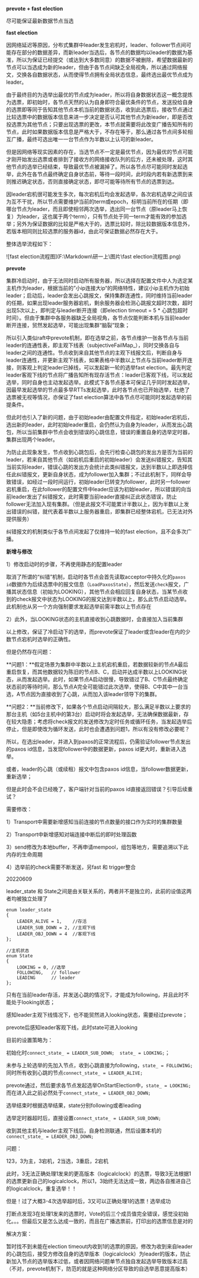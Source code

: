 **prevote + fast election**

尽可能保证最新数据节点当选

**fast election**

因网络延迟等原因，分布式集群中leader发生宕机时，leader、follower节点间可能存在部分的数据差异，而新leader当选后，各节点的数据均以leader的数据为基准，所以为保证已经提交（或达到大多数同意）的数据不被删除，希望数据最新的节点可以当选成为新的leader，但由于各节点间缺乏全局视角，所以通过网络报文，交换各自数据状态，从而使得节点拥有全局状态信息，最终选出最优节点成为leader。

由于最终目的为选举出最优的节点成为leader，所以将自身数据状态这一概念提炼为选票，即初始时，各节点天然的认为自身即符合最优条件的节点，发送投给自身的选票即等同于告知其他节点本机当前的数据状态，收到此选票后，接收节点通过比较选票中的数据版本信息来进一步决定是否认可其他节点为新leader，即是否改投选票为其他节点；只要出现选票的更改，本节点就需要将此改变广播告知所有的节点，此时如果数据版本信息是严格大于，不存在等于，那么通过各节点间多轮相互广播，最终可选出唯一一台节点作为半数以上认可的新leader。

但是因网络等现实因素的存在，当选节点不一定是最优节点，因为最优的节点可能才刚开始发出选票或者排到了接收方的网络接收队列的后方，还未被处理，这时其他节点的选举已经结束，导致最优节点被漏掉了。所以各节点尽可能同时发起选举，此外在各节点最终确定自身状态前，等待一段时间，此时段内若有新选票到来则推迟确定状态，否则直接确定状态，即尽可能等待所有节点的选票到达。



因leader宕机很可能发生多次，每次宕机后均会发起选举，各次宕机选举之间应该为互不干扰，所以节点需要维护当前的term或epoch，标明当前所在的任期（即哪台节点为leader，而且即使相邻两次选举，选出同一台节点（原leader马上恢复）为leader，这也属于两个term），只有节点处于同一term才能有效的参加选举；另外为保证数据的比较是严格大于的，选票比较时，除比较数据版本信息外，若版本相同则比较选票的服务器id，由此可保证数据必然存在大于。

整体选举流程如下：

![fast election流程图](F:\Markdown\研一上\图片\fast election流程图.png)

**prevote**

集群冷启动时，由于无法同时启动所有服务器，所以选择在配置文件中人为选定某主机作为leader，根据当前的”小ip连接大ip“的网络特性，建议小ip主机作为初始leader；启动后，leader会发出心跳报文，保持集群连通性，同时维持当前leader的任期，如果出现leader服务器宕机，剩余服务器会检测心跳报文超时次数，超时出现5次以上，即判定与leader断开连接（即election timeout = 5 * 心跳包超时时间）。但由于集群中各服务器缺乏全局视角，各节点仅能判断本机与当前leader断开连接，贸然发起选举，可能出现集群“脑裂”现象；

所以引入类似raft中prevote机制，即在选举之前，各节点维护一张各节点与当前leader的连通性表，即主观下线表（subjectiveFailMap_），同时交换各自与leader之间的连通性。节点收到来自其他节点的主观下线报文后，判断自身与leader连通性，并更新主观下线表，如果表格中半数以上节点与当前leader断开连接，则客观上判定leader已掉线，可以发起新一轮的选举fast election。最先判定leader客观下线的节点将广播告知所有现存活节点：leader已客观下线，可以发起选举，同时自身也主动发起选举。此模式下各节点基本可保证几乎同时发起选举，因最早发起选举的节点最多早RTTs发起选举，此时各节点也已开始选举，杜绝了选票被无视等情况，亦保证了fast election算法中各节点尽可能同时发起选举的前提条件。



但此时也引入了新的问题，由于初始leader由配置文件指定，初始leader宕机后，选出新的leader，此时初始leader重启，会仍然认为自身为leader，从而发出心跳包，所以当前集群中节点会收到错误的心跳信息，错误的重置自身的选举定时器，集群出现两个leader。

为防止此现象发生，节点收到心跳包后，会先行检查心跳包的发出方是否为当前的leader，若来自其他节点（如宕机后重启的初始leader）会发送纠错报文，告知其当前实际leader，错误心跳的发出方会统计此类纠错报文，达到半数以上即选择信任此纠错报文，更新自身状态，成为follower加入集群；不过此机制下，同样会导致错误，如经过一段时间运行，初始leader已转变为follower，此时另一follower宕机重启，在此follower的配置文件中leader应该为初始leader，所以错误的向当前leader发出了纠错报文，此时需要当前leader直接纠正此状态错误，防止follower无法加入现有集群。（但是此报文不可能累计半数以上，因为半数以上发出错误的纠错，就代表着半数以上服务器重启，即集群已经整体宕机，已无法对外提供服务）

纠错报文的机制类似于各节点间发起了仅维持一轮的fast election，且不会多次广播。



**新增与修改**

1）修改启动时的步骤，不再使用静态的配置leader

取消了所谓的“纠错”机制，启动时各节点会首先读取acceptor中持久化的`paxos id`数据作为后续选票中的报文信息（`LoadPaxosState`），然后发送`check`报文，广播其状态信息（初始为LOOKING），其他节点会相应回复自身状态，当某节点收到的check报文中状态为LOOKING的报文达到半数以上，那么此节点启动选举。此机制也从另一个方向强制要求发起选举前需半数以上节点存在

2）此外，当LOOKING状态的主机直接收到心跳数据时，会直接加入当前集群

以上修改，保证了冷启动下的选举，而prevote保证了leader或含leader在内的少数节点宕机时选举的正确性。



但是仍然存在问题：

**问题1：**假定场景为集群中半数以上主机宕机重启，若数据较新的节点A最后重启恢复，而其他数据较为陈旧的节点B、C，启动并达成半数以上LOOKING状态，从而发起选举。此时，如果节点A启动很慢，导致错过了B、C节点最终确定状态前的等待时间，那么节点A完全可能错过此次选举，使得B、C中其中一台当选，A节点因为直接收到了心跳，从而加入该leader领导下的集群。

**问题2：**当前修改下，如果各个节点启动间隔较大，那么满足半数以上要求的那台主机（如5台主机中的第3台）启动时将会发起选举，无法确保数据最新，存在较大隐患；考虑将check报文的发送修改为定时任务或循环任务，当发起选举后停止，但是即使改为循环发送，此时也会遭遇到问题1，所以有没有修改必要呢？

所以，在选出leader，并进入到paxos的正常流程后，仍需验证follower节点发出的paxos id信息，当发现follower中的数据更新，paxos id更大时，重新进入选举。

或者，leader的心跳（或续租）报文中包含paxos id信息，当follower数据更新，重新选举；

但是此时会不会已经晚了，客户端针对当前的paxos id直接返回错误？引导后续重试？





需要修改：

1）Transport中需要新增感知当前连接的节点数量的接口作为实时的集群数量

2）Transport中新增感知对端连接中断后的即时处理函数

3）send修改为本地buffer，不再申请mempool，组包等地方，需要追溯以下此内存的生命周期

4）选举前的check需要不断发送，另fast 和 trigger整合





20220609

leader_state 和 State之间是由关联关系的，两者并不是独立的，此前的设值这两者均被独立处理了

```
enum leader_state
{
    LEADER_ALIVE = 1,    //存活
    LEADER_SUB_DOWN = 2, //主观下线
    LEADER_OBJ_DOWN = 4  //客观下线
};

//主机状态
enum State
{
    LOOKING = 0, //选举
    FOLLOWING,   // follower
    LEADING      // leader
};
```
只有在当前leader存活，并发送心跳的情况下，才能成为following，并且此时不能处于looking状态；

感知leader主观下线情况下，也不能贸然进入looking状态，需要经过prevote；

prevote后感知leader客观下线，此时state可进入looking



目前的设置策略为：

初始化时`connect_state_ = LEADER_SUB_DOWN;  state_ = LOOKING;`；

未参与上轮选举的先加入节点，收到心跳直接为following，`state_ = FOLLOWING;`同时所有收到心跳的节点`connect_state_ = LEADER_ALIVE;`

prevote通过，然后要求各节点发起选举OnStartElection中，`state_ = LOOKING;`而在进入此之前必然处于`connect_state_ = LEADER_OBJ_DOWN;`

选举结束时根据选举结果，state分别following或者leading



选举定时器超时后，直接设置`connect_state_ = LEADER_SUB_DOWN;`

收到其他主机与leader主观下线后，自身检测联通，然后设置本机的`connect_state_ = LEADER_OBJ_DOWN;`





问题：

123，3为主，3宕机，2当选，3重启，2宕机

此时，3无法正确处理1发来的更高版本（logicalclock）的选票，导致3无法根据1的选票更新自己的logicalclock，所以1，3始终无法达成一致，两边各自推进自己的logicalclock，重复选举！！

但是！过了大概3-4次选举超时后，3又可以正确处理1的选票！选举成功

打断点发现3在处理1发来的选票时，Vote的后三个成员值完全错误，感觉没初始化。。。但最后又是怎么达成一致的，而且在广播选票前，打印出的选票信息是对的

解决方案：

暂时找不到未能在election timeout内收到1的选票的原因，修改为收到来自leader的心跳包后，接受方修改自身的选举版本（logicalclock）为leader的版本，防止新加入节点的选举版本过低，或者因网络问题单节点独自发起选举导致版本过高（不对，prevote机制下，防范的就是这种网络分区导致的自选举恶意提高版本）